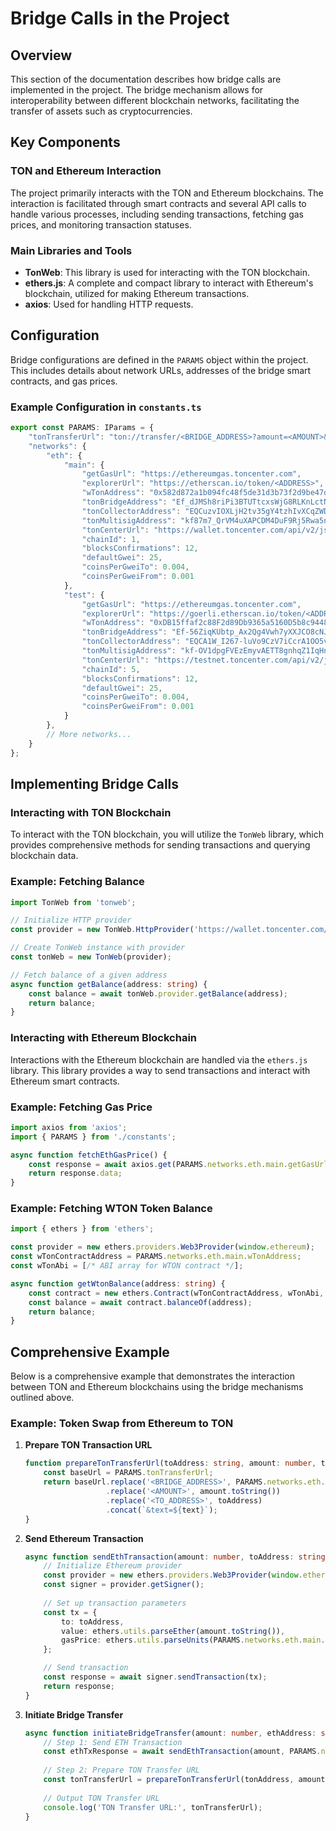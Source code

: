 # Bridge Calls in the Project

## Overview

This section of the documentation describes how bridge calls are implemented in the project. The bridge mechanism allows for interoperability between different blockchain networks, facilitating the transfer of assets such as cryptocurrencies.

## Key Components

### TON and Ethereum Interaction

The project primarily interacts with the TON and Ethereum blockchains. The interaction is facilitated through smart contracts and several API calls to handle various processes, including sending transactions, fetching gas prices, and monitoring transaction statuses.

### Main Libraries and Tools

- **TonWeb**: This library is used for interacting with the TON blockchain.
- **ethers.js**: A complete and compact library to interact with Ethereum's blockchain, utilized for making Ethereum transactions.
- **axios**: Used for handling HTTP requests.

## Configuration

Bridge configurations are defined in the `PARAMS` object within the project. This includes details about network URLs, addresses of the bridge smart contracts, and gas prices.

### Example Configuration in `constants.ts`

```typescript
export const PARAMS: IParams = {
    "tonTransferUrl": "ton://transfer/<BRIDGE_ADDRESS>?amount=<AMOUNT>&text=swapTo%23<TO_ADDRESS>",
    "networks": {
        "eth": {
            "main": {
                "getGasUrl": "https://ethereumgas.toncenter.com",
                "explorerUrl": "https://etherscan.io/token/<ADDRESS>",
                "wTonAddress": "0x582d872a1b094fc48f5de31d3b73f2d9be47def1",
                "tonBridgeAddress": "Ef_dJMSh8riPi3BTUTtcxsWjG8RLKnLctNjAM4rw8NN-xWdr",
                "tonCollectorAddress": "EQCuzvIOXLjH2tv35gY4tzhIvXCqZWDuK9kUhFGXKLImgxT5",
                "tonMultisigAddress": "kf87m7_QrVM4uXAPCDM4DuF9Rj5Rwa5nHubwiQG96JmyAo-S",
                "tonCenterUrl": "https://wallet.toncenter.com/api/v2/jsonRPC",
                "chainId": 1,
                "blocksConfirmations": 12,
                "defaultGwei": 25,
                "coinsPerGweiTo": 0.004,
                "coinsPerGweiFrom": 0.001
            },
            "test": {
                "getGasUrl": "https://ethereumgas.toncenter.com",
                "explorerUrl": "https://goerli.etherscan.io/token/<ADDRESS>",
                "wTonAddress": "0xDB15ffaf2c88F2d89Db9365a5160D5b8c9448Ea6",
                "tonBridgeAddress": "Ef-56ZiqKUbtp_Ax2Qg4Vwh7yXXJCO8cNJAb229J6XXe4-aC",
                "tonCollectorAddress": "EQCA1W_I267-luVo9CzV7iCcrA1OO5vVeXD0QHACvBn1jIVU",
                "tonMultisigAddress": "kf-OV1dpgFVEzEmyvAETT8gnhqZ1IqHn8RzT6dmEmvnze-9n",
                "tonCenterUrl": "https://testnet.toncenter.com/api/v2/jsonRPC",
                "chainId": 5,
                "blocksConfirmations": 12,
                "defaultGwei": 25,
                "coinsPerGweiTo": 0.004,
                "coinsPerGweiFrom": 0.001
            }
        },
        // More networks...
    }
};
```

## Implementing Bridge Calls

### Interacting with TON Blockchain

To interact with the TON blockchain, you will utilize the `TonWeb` library, which provides comprehensive methods for sending transactions and querying blockchain data.

### Example: Fetching Balance

```typescript
import TonWeb from 'tonweb';

// Initialize HTTP provider
const provider = new TonWeb.HttpProvider('https://wallet.toncenter.com/api/v2/jsonRPC');

// Create TonWeb instance with provider
const tonWeb = new TonWeb(provider);

// Fetch balance of a given address
async function getBalance(address: string) {
    const balance = await tonWeb.provider.getBalance(address);
    return balance;
}
```

### Interacting with Ethereum Blockchain

Interactions with the Ethereum blockchain are handled via the `ethers.js` library. This library provides a way to send transactions and interact with Ethereum smart contracts.

### Example: Fetching Gas Price

```typescript
import axios from 'axios';
import { PARAMS } from './constants';

async function fetchEthGasPrice() {
    const response = await axios.get(PARAMS.networks.eth.main.getGasUrl);
    return response.data;
}
```

### Example: Fetching WTON Token Balance

```typescript
import { ethers } from 'ethers';

const provider = new ethers.providers.Web3Provider(window.ethereum);
const wTonContractAddress = PARAMS.networks.eth.main.wTonAddress;
const wTonAbi = [/* ABI array for WTON contract */];

async function getWtonBalance(address: string) {
    const contract = new ethers.Contract(wTonContractAddress, wTonAbi, provider);
    const balance = await contract.balanceOf(address);
    return balance;
}
```

## Comprehensive Example

Below is a comprehensive example that demonstrates the interaction between TON and Ethereum blockchains using the bridge mechanisms outlined above.

### Example: Token Swap from Ethereum to TON

1. **Prepare TON Transaction URL**

    ```typescript
    function prepareTonTransferUrl(toAddress: string, amount: number, text: string): string {
        const baseUrl = PARAMS.tonTransferUrl;
        return baseUrl.replace('<BRIDGE_ADDRESS>', PARAMS.networks.eth.main.tonBridgeAddress)
                      .replace('<AMOUNT>', amount.toString())
                      .replace('<TO_ADDRESS>', toAddress)
                      .concat(`&text=${text}`);
    }
    ```

2. **Send Ethereum Transaction**

    ```typescript
    async function sendEthTransaction(amount: number, toAddress: string) {
        // Initialize Ethereum provider
        const provider = new ethers.providers.Web3Provider(window.ethereum);
        const signer = provider.getSigner();
        
        // Set up transaction parameters
        const tx = {
            to: toAddress,
            value: ethers.utils.parseEther(amount.toString()),
            gasPrice: ethers.utils.parseUnits(PARAMS.networks.eth.main.defaultGwei.toString(), 'gwei')
        };

        // Send transaction
        const response = await signer.sendTransaction(tx);
        return response;
    }
    ```

3. **Initiate Bridge Transfer**

    ```typescript
    async function initiateBridgeTransfer(amount: number, ethAddress: string, tonAddress: string) {
        // Step 1: Send ETH Transaction
        const ethTxResponse = await sendEthTransaction(amount, PARAMS.networks.eth.main.tonCollectorAddress);
        
        // Step 2: Prepare TON Transfer URL
        const tonTransferUrl = prepareTonTransferUrl(tonAddress, amount, `swapTo#${ethAddress}`);
        
        // Output TON Transfer URL
        console.log('TON Transfer URL:', tonTransferUrl);
    }
    ```

